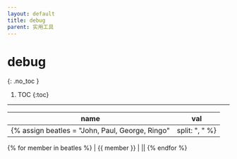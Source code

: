 ```yaml
---
layout: default
title: debug
parent: 实用工具
---
```


# debug
{: .no_toc }

1. TOC
{:toc}
---

|name|val|
|----|----|
{% assign beatles = "John, Paul, George, Ringo" | split: ", " %}
{% for member in beatles %}
|  {{ member }} | ||
{% endfor %}


